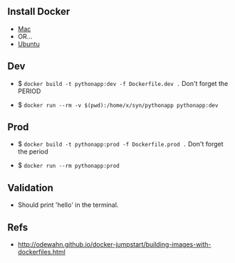 ## Install Docker

* [Mac](https://docs.docker.com/docker-for-mac/)
* OR...
* [Ubuntu](https://docs.docker.com/engine/installation/linux/ubuntu/)

## Dev 

* $ `docker build -t pythonapp:dev -f Dockerfile.dev .`           Don't forget the PERIOD

* $ `docker run --rm -v $(pwd):/home/x/syn/pythonapp pythonapp:dev`


## Prod 

* $ `docker build -t pythonapp:prod -f Dockerfile.prod .`            Don't forget the period

* $ `docker run --rm pythonapp:prod`

## Validation

* Should print 'hello' in the terminal.

## Refs

* http://odewahn.github.io/docker-jumpstart/building-images-with-dockerfiles.html